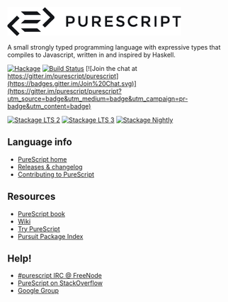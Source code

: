[![PureScript](logo.png)](http://purescript.org)

A small strongly typed programming language with expressive types that compiles to Javascript, written in and inspired by Haskell.

[![Hackage](https://img.shields.io/hackage/v/purescript.svg)](http://hackage.haskell.org/package/purescript) [![Build Status](https://api.travis-ci.org/purescript/purescript.svg?branch=master)](http://travis-ci.org/purescript/purescript)
[![Join the chat at https://gitter.im/purescript/purescript](https://badges.gitter.im/Join%20Chat.svg)](https://gitter.im/purescript/purescript?utm_source=badge&utm_medium=badge&utm_campaign=pr-badge&utm_content=badge)

[![Stackage LTS 2](http://stackage.org/package/purescript/badge/lts-2)](http://stackage.org/lts-2/package/purescript)
[![Stackage LTS 3](http://stackage.org/package/purescript/badge/lts-3)](http://stackage.org/lts-3/package/purescript)
[![Stackage Nightly](http://stackage.org/package/purescript/badge/nightly)](http://stackage.org/nightly/package/purescript)

## Language info

- [PureScript home](http://purescript.org)
- [Releases & changelog](https://github.com/purescript/purescript/releases)
- [Contributing to PureScript](https://github.com/purescript/purescript/blob/master/CONTRIBUTING.md)

## Resources

- [PureScript book](https://leanpub.com/purescript/read)
- [Wiki](http://wiki.purescript.org)
- [Try PureScript](http://try.purescript.org)
- [Pursuit Package Index](http://pursuit.purescript.org/)

## Help!

- [#purescript IRC @ FreeNode](http://webchat.freenode.net/?channels=purescript)
- [PureScript on StackOverflow](http://stackoverflow.com/questions/tagged/purescript)
- [Google Group](https://groups.google.com/forum/#!forum/purescript)
